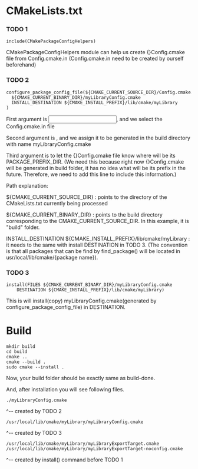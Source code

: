 # CMakeLists.txt

### TODO 1
```
include(CMakePackageConfigHelpers)
```
CMakePackageConfigHelpers module can help us create {}Config.cmake file from Config.cmake.in (Config.cmake.in need to be created by ourself beforehand)

### TODO 2
```
configure_package_config_file(${CMAKE_CURRENT_SOURCE_DIR}/Config.cmake.in
  ${CMAKE_CURRENT_BINARY_DIR}/myLibraryConfig.cmake
  INSTALL_DESTINATION ${CMAKE_INSTALL_PREFIX}/lib/cmake/myLibrary
)
```
First argument is <input>, and we select the Config.cmake.in file

Second argument is <output>, and we assign it to be generated in the build directory with name myLibraryConfig.cmake

Third argument is to let the {}Config.cmake file know where will be its PACKAGE_PREFIX_DIR. (We need this because right now {}Config.cmake will be generated in build folder, it has no idea what will be its prefix in the future. Therefore, we need to add this line to include this information.)

Path explanation:

${CMAKE_CURRENT_SOURCE_DIR} : points to the directory of the CMakeLists.txt currently being processed

${CMAKE_CURRENT_BINARY_DIR} : points to the build directory corresponding to the CMAKE_CURRENT_SOURCE_DIR. In this example, it is "build" folder.

INSTALL_DESTINATION ${CMAKE_INSTALL_PREFIX}/lib/cmake/myLibrary : it needs to the same with install DESTINATION in TODO 3. (The convention is that all packages that can be find by find_package() will be located in usr/local/lib/cmake/{package name}).

### TODO 3
```
install(FILES ${CMAKE_CURRENT_BINARY_DIR}/myLibraryConfig.cmake
	DESTINATION ${CMAKE_INSTALL_PREFIX}/lib/cmake/myLibrary)
```
This is will install(copy) myLibraryConfig.cmake(generated by configure_package_config_file) in DESTINATION.

# Build
```
mkdir build
cd build
cmake ..
cmake --build .
sudo cmake --install .
```
Now, your build folder should be exactly same as build-done.

And, after installation you will see following files.
```
./myLibraryConfig.cmake
```
^-- created by TODO 2
```
/usr/local/lib/cmake/myLibrary/myLibraryConfig.cmake
```
^-- created by TODO 3
```
/usr/local/lib/cmake/myLibrary/myLibraryExportTarget.cmake
/usr/local/lib/cmake/myLibrary/myLibraryExportTarget-noconfig.cmake
```
^-- created by install() command before TODO 1
